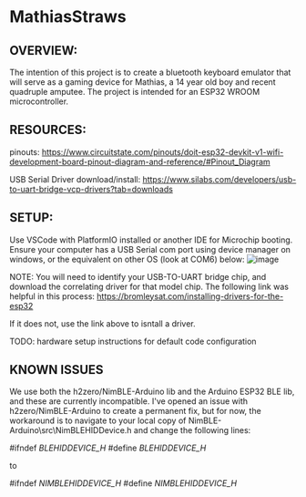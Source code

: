 # MathiasStraws

## OVERVIEW:
The intention of this project is to create a bluetooth keyboard emulator that will serve as a gaming device for Mathias, a 14 year old boy and recent quadruple amputee. The project is intended for an ESP32 WROOM microcontroller. 

## RESOURCES:
pinouts:
https://www.circuitstate.com/pinouts/doit-esp32-devkit-v1-wifi-development-board-pinout-diagram-and-reference/#Pinout_Diagram

USB Serial Driver download/install:
https://www.silabs.com/developers/usb-to-uart-bridge-vcp-drivers?tab=downloads

## SETUP:

Use VSCode with PlatformIO installed or another IDE for Microchip booting. Ensure your computer has a USB Serial com port using device manager on windows, or the equivalent on other OS (look at COM6) below:
![image](https://github.com/zawatse/MathiasStraws/assets/35353895/ffe3da15-8b3c-4a13-974c-bfbd9149af57)

NOTE: You will need to identify your USB-TO-UART bridge chip, and download the correlating driver for that model chip. The following link was helpful in this process: https://bromleysat.com/installing-drivers-for-the-esp32

If it does not, use the link above to isntall a driver.

TODO: hardware setup instructions for default code configuration

## KNOWN ISSUES

We use both the h2zero/NimBLE-Arduino lib and the Arduino ESP32 BLE lib, and these are currently incompatible. I've opened an issue with h2zero/NimBLE-Arduino to create a permanent fix, but for now, the workaround is to navigate to your local copy of NimBLE-Arduino\src\NimBLEHIDDevice.h and change the following lines:

#ifndef _BLEHIDDEVICE_H_
#define _BLEHIDDEVICE_H_

to

#ifndef _NIMBLEHIDDEVICE_H_
#define _NIMBLEHIDDEVICE_H_





